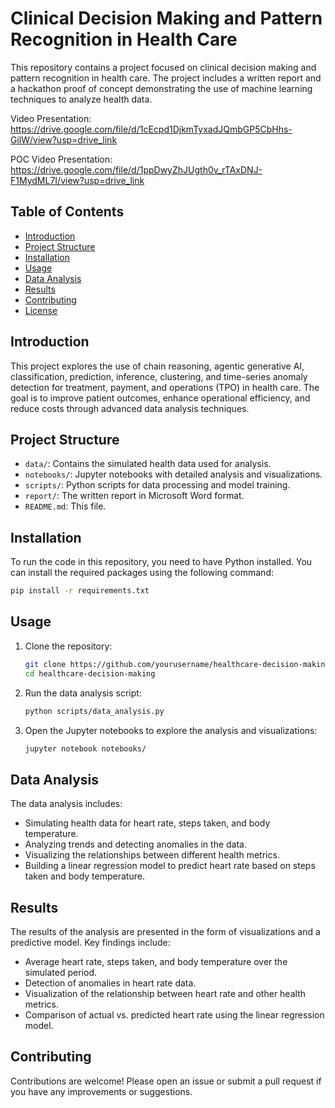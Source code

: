 # Clinical Decision Making and Pattern Recognition in Health Care

This repository contains a project focused on clinical decision making and pattern recognition in health care. The project includes a written report and a hackathon proof of concept demonstrating the use of machine learning techniques to analyze health data.

Video Presentation: https://drive.google.com/file/d/1cEcpd1DjkmTyxadJQmbGP5CbHhs-GilW/view?usp=drive_link

POC Video Presentation: https://drive.google.com/file/d/1ppDwyZhJUgth0v_rTAxDNJ-F1MydML7I/view?usp=drive_link
## Table of Contents
- [Introduction](#introduction)
- [Project Structure](#project-structure)
- [Installation](#installation)
- [Usage](#usage)
- [Data Analysis](#data-analysis)
- [Results](#results)
- [Contributing](#contributing)
- [License](#license)

## Introduction
This project explores the use of chain reasoning, agentic generative AI, classification, prediction, inference, clustering, and time-series anomaly detection for treatment, payment, and operations (TPO) in health care. The goal is to improve patient outcomes, enhance operational efficiency, and reduce costs through advanced data analysis techniques.

## Project Structure
- `data/`: Contains the simulated health data used for analysis.
- `notebooks/`: Jupyter notebooks with detailed analysis and visualizations.
- `scripts/`: Python scripts for data processing and model training.
- `report/`: The written report in Microsoft Word format.
- `README.md`: This file.

## Installation
To run the code in this repository, you need to have Python installed. You can install the required packages using the following command:

```bash
pip install -r requirements.txt
```

## Usage
1. Clone the repository:
   ```bash
   git clone https://github.com/yourusername/healthcare-decision-making.git
   cd healthcare-decision-making
   ```

2. Run the data analysis script:
   ```bash
   python scripts/data_analysis.py
   ```

3. Open the Jupyter notebooks to explore the analysis and visualizations:
   ```bash
   jupyter notebook notebooks/
   ```

## Data Analysis
The data analysis includes:
- Simulating health data for heart rate, steps taken, and body temperature.
- Analyzing trends and detecting anomalies in the data.
- Visualizing the relationships between different health metrics.
- Building a linear regression model to predict heart rate based on steps taken and body temperature.

## Results
The results of the analysis are presented in the form of visualizations and a predictive model. Key findings include:
- Average heart rate, steps taken, and body temperature over the simulated period.
- Detection of anomalies in heart rate data.
- Visualization of the relationship between heart rate and other health metrics.
- Comparison of actual vs. predicted heart rate using the linear regression model.

## Contributing
Contributions are welcome! Please open an issue or submit a pull request if you have any improvements or suggestions.


